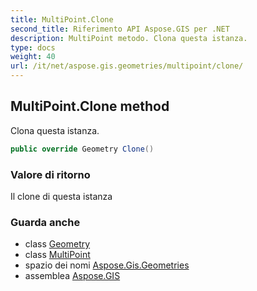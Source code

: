 ```yaml
---
title: MultiPoint.Clone
second_title: Riferimento API Aspose.GIS per .NET
description: MultiPoint metodo. Clona questa istanza.
type: docs
weight: 40
url: /it/net/aspose.gis.geometries/multipoint/clone/
---
```

## MultiPoint.Clone method

Clona questa istanza.

```csharp
public override Geometry Clone()
```

### Valore di ritorno

Il clone di questa istanza

### Guarda anche

* class [Geometry](../../geometry/)
* class [MultiPoint](../)
* spazio dei nomi [Aspose.Gis.Geometries](../../multipoint/)
* assemblea [Aspose.GIS](../../../)


